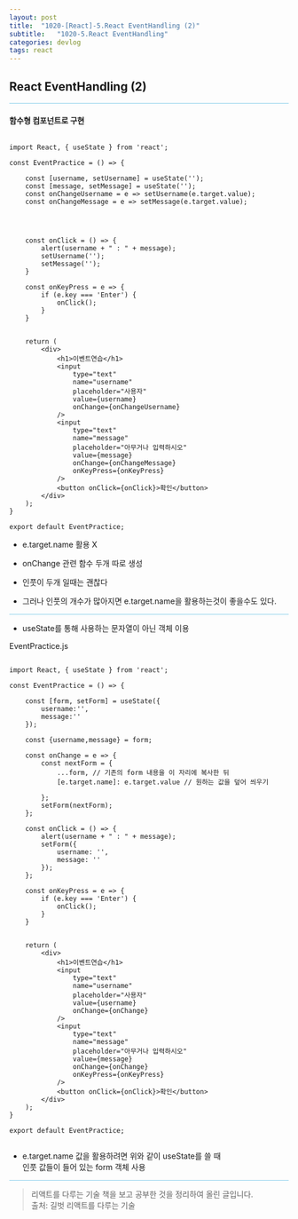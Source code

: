 ```yaml
---
layout: post
title:  "1020-[React]-5.React EventHandling (2)"
subtitle:   "1020-5.React EventHandling"
categories: devlog
tags: react
---
```


## React EventHandling (2)

<hr style="height: 1px; background: skyblue; "/>

#### 함수형 컴포넌트로 구현

~~~

import React, { useState } from 'react';

const EventPractice = () => {

    const [username, setUsername] = useState('');
    const [message, setMessage] = useState('');
    const onChangeUsername = e => setUsername(e.target.value);
    const onChangeMessage = e => setMessage(e.target.value);




    const onClick = () => {
        alert(username + " : " + message);
        setUsername('');
        setMessage('');
    }

    const onKeyPress = e => {
        if (e.key === 'Enter') {
            onClick();
        }
    }


    return (
        <div>
            <h1>이벤트연습</h1>
            <input
                type="text"
                name="username"
                placeholder="사용자"
                value={username}
                onChange={onChangeUsername}
            />
            <input
                type="text"
                name="message"
                placeholder="아무거나 입력하시오"
                value={message}
                onChange={onChangeMessage}
                onKeyPress={onKeyPress}
            />
            <button onClick={onClick}>확인</button>
        </div>
    );
}

export default EventPractice;

~~~


- e.target.name 활용 X
- onChange 관련 함수 두개 따로 생성

- 인풋이 두개 일때는 괜찮다
- 그러나 인풋의 개수가 많아지면 e.target.name을 활용하는것이 좋을수도 있다.

<hr style="height: 1px; background: skyblue; "/>

- useState를 통해 사용하는 문자열이 아닌 객체 이용


EventPractice.js

~~~

import React, { useState } from 'react';

const EventPractice = () => {

    const [form, setForm] = useState({
        username:'',
        message:''
    });

    const {username,message} = form;

    const onChange = e => {
        const nextForm = {
            ...form, // 기존의 form 내용을 이 자리에 복사한 뒤
            [e.target.name]: e.target.value // 원하는 값을 덮어 씌우기

        };
        setForm(nextForm);
    };

    const onClick = () => {
        alert(username + " : " + message);
        setForm({
            username: '',
            message: ''
        });
    };

    const onKeyPress = e => {
        if (e.key === 'Enter') {
            onClick();
        }
    }


    return (
        <div>
            <h1>이벤트연습</h1>
            <input
                type="text"
                name="username"
                placeholder="사용자"
                value={username}
                onChange={onChange}
            />
            <input
                type="text"
                name="message"
                placeholder="아무거나 입력하시오"
                value={message}
                onChange={onChange}
                onKeyPress={onKeyPress}
            />
            <button onClick={onClick}>확인</button>
        </div>
    );
}

export default EventPractice;


~~~

- e.target.name 값을 활용하려면 위와 같이 useState를 쓸 때 <br/>
    인풋 값들이 들어 있는 form 객체 사용

<hr style="height: 1px; background: skyblue; "/>

> 리액트를 다루는 기술 책을 보고 공부한 것을 정리하여 올린 글입니다.<br/>
> 출처: 길벗 리액트를 다루는 기술 <br/>






